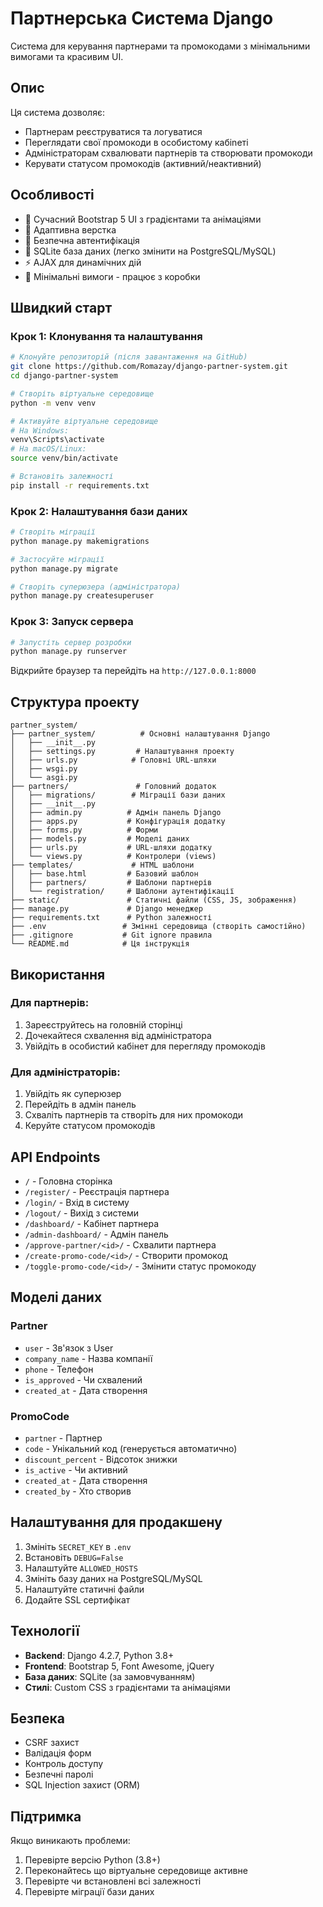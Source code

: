 # Партнерська Система Django

Система для керування партнерами та промокодами з мінімальними вимогами та красивим UI.

## Опис

Ця система дозволяє:
- Партнерам реєструватися та логуватися
- Переглядати свої промокоди в особистому кабіneті
- Адміністраторам схвалювати партнерів та створювати промокоди
- Керувати статусом промокодів (активний/неактивний)

## Особливості

- 🎨 Сучасний Bootstrap 5 UI з градієнтами та анімаціями
- 📱 Адаптивна верстка
- 🔐 Безпечна автентифікація
- 💾 SQLite база даних (легко змінити на PostgreSQL/MySQL)
- ⚡ AJAX для динамічних дій
- 🎯 Мінімальні вимоги - працює з коробки

## Швидкий старт

### Крок 1: Клонування та налаштування

```bash
# Клонуйте репозиторій (після завантаження на GitHub)
git clone https://github.com/Romazay/django-partner-system.git
cd django-partner-system

# Створіть віртуальне середовище
python -m venv venv

# Активуйте віртуальне середовище
# На Windows:
venv\Scripts\activate
# На macOS/Linux:
source venv/bin/activate

# Встановіть залежності
pip install -r requirements.txt
```

### Крок 2: Налаштування бази даних

```bash
# Створіть міграції
python manage.py makemigrations

# Застосуйте міграції
python manage.py migrate

# Створіть суперюзера (адміністратора)
python manage.py createsuperuser
```

### Крок 3: Запуск сервера

```bash
# Запустіть сервер розробки
python manage.py runserver
```

Відкрийте браузер та перейдіть на `http://127.0.0.1:8000`

## Структура проекту

```
partner_system/
├── partner_system/          # Основні налаштування Django
│   ├── __init__.py
│   ├── settings.py         # Налаштування проекту
│   ├── urls.py            # Головні URL-шляхи
│   ├── wsgi.py
│   └── asgi.py
├── partners/               # Головний додаток
│   ├── migrations/        # Міграції бази даних
│   ├── __init__.py
│   ├── admin.py          # Адмін панель Django
│   ├── apps.py           # Конфігурація додатку
│   ├── forms.py          # Форми
│   ├── models.py         # Моделі даних
│   ├── urls.py           # URL-шляхи додатку
│   └── views.py          # Контролери (views)
├── templates/             # HTML шаблони
│   ├── base.html         # Базовий шаблон
│   ├── partners/         # Шаблони партнерів
│   └── registration/     # Шаблони аутентифікації
├── static/               # Статичні файли (CSS, JS, зображення)
├── manage.py             # Django менеджер
├── requirements.txt      # Python залежності
├── .env                 # Змінні середовища (створіть самостійно)
├── .gitignore           # Git ignore правила
└── README.md            # Ця інструкція
```

## Використання

### Для партнерів:
1. Зареєструйтесь на головній сторінці
2. Дочекайтеся схвалення від адміністратора
3. Увійдіть в особистий кабінет для перегляду промокодів

### Для адміністраторів:
1. Увійдіть як суперюзер
2. Перейдіть в адмін панель
3. Схваліть партнерів та створіть для них промокоди
4. Керуйте статусом промокодів

## API Endpoints

- `/` - Головна сторінка
- `/register/` - Реєстрація партнера
- `/login/` - Вхід в систему
- `/logout/` - Вихід з системи
- `/dashboard/` - Кабінет партнера
- `/admin-dashboard/` - Адмін панель
- `/approve-partner/<id>/` - Схвалити партнера
- `/create-promo-code/<id>/` - Створити промокод
- `/toggle-promo-code/<id>/` - Змінити статус промокоду

## Моделі даних

### Partner
- `user` - Зв'язок з User
- `company_name` - Назва компанії
- `phone` - Телефон
- `is_approved` - Чи схвалений
- `created_at` - Дата створення

### PromoCode
- `partner` - Партнер
- `code` - Унікальний код (генерується автоматично)
- `discount_percent` - Відсоток знижки
- `is_active` - Чи активний
- `created_at` - Дата створення
- `created_by` - Хто створив

## Налаштування для продакшену

1. Змініть `SECRET_KEY` в `.env`
2. Встановіть `DEBUG=False`
3. Налаштуйте `ALLOWED_HOSTS`
4. Змініть базу даних на PostgreSQL/MySQL
5. Налаштуйте статичні файли
6. Додайте SSL сертифікат

## Технології

- **Backend**: Django 4.2.7, Python 3.8+
- **Frontend**: Bootstrap 5, Font Awesome, jQuery
- **База даних**: SQLite (за замовчуванням)
- **Стилі**: Custom CSS з градієнтами та анімаціями

## Безпека

- CSRF захист
- Валідація форм
- Контроль доступу
- Безпечні паролі
- SQL Injection захист (ORM)

## Підтримка

Якщо виникають проблеми:
1. Перевірте версію Python (3.8+)
2. Переконайтесь що віртуальне середовище активне
3. Перевірте чи встановлені всі залежності
4. Перевірте міграції бази даних